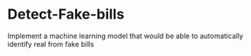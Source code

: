 # Detect-Fake-bills
Implement a machine learning model that would be able to automatically identify real from fake bills
